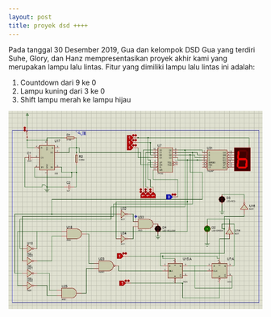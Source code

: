 ```yaml
---
layout: post
title: proyek dsd ++++
---
```


Pada tanggal 30 Desember 2019, Gua dan kelompok DSD Gua yang terdiri Suhe, Glory, dan Hanz mempresentasikan proyek akhir kami yang merupakan lampu lalu lintas. Fitur yang dimiliki lampu lalu lintas ini adalah:

1. Countdown dari 9 ke 0
2. Lampu kuning dari 3 ke 0
3. Shift lampu merah ke lampu hijau

![rangkaian](/images/rangkaian.jpg "Rangkaian DSD")
